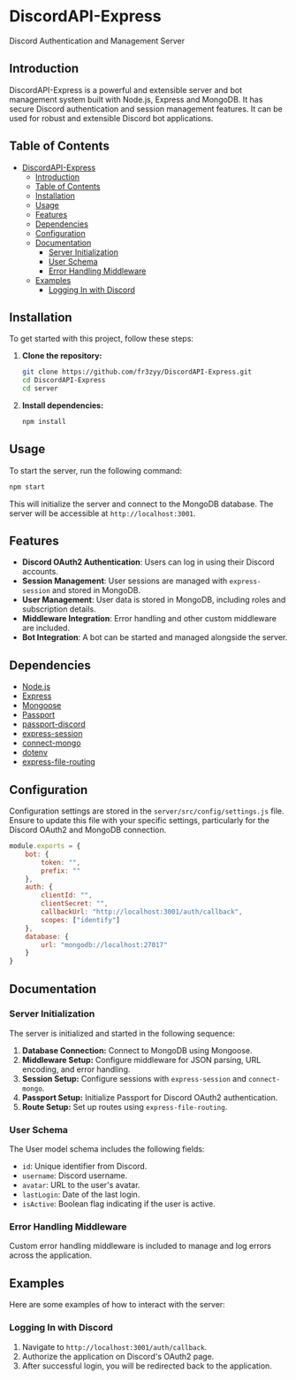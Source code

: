 
# DiscordAPI-Express

Discord Authentication and Management Server

## Introduction

DiscordAPI-Express is a powerful and extensible server and bot management system built with Node.js, Express and MongoDB. It has secure Discord authentication and session management features. It can be used for robust and extensible Discord bot applications.

## Table of Contents

- [DiscordAPI-Express](#discordapi-express)
  - [Introduction](#introduction)
  - [Table of Contents](#table-of-contents)
  - [Installation](#installation)
  - [Usage](#usage)
  - [Features](#features)
  - [Dependencies](#dependencies)
  - [Configuration](#configuration)
  - [Documentation](#documentation)
    - [Server Initialization](#server-initialization)
    - [User Schema](#user-schema)
    - [Error Handling Middleware](#error-handling-middleware)
  - [Examples](#examples)
    - [Logging In with Discord](#logging-in-with-discord)

## Installation

To get started with this project, follow these steps:

1. **Clone the repository:**

    ```bash
    git clone https://github.com/fr3zyy/DiscordAPI-Express.git
    cd DiscordAPI-Express
    cd server
    ```

2. **Install dependencies:**

    ```bash
    npm install
    ```
## Usage

To start the server, run the following command:

```bash
npm start
```

This will initialize the server and connect to the MongoDB database. The server will be accessible at `http://localhost:3001`.

## Features

- **Discord OAuth2 Authentication**: Users can log in using their Discord accounts.
- **Session Management**: User sessions are managed with `express-session` and stored in MongoDB.
- **User Management**: User data is stored in MongoDB, including roles and subscription details.
- **Middleware Integration**: Error handling and other custom middleware are included.
- **Bot Integration**: A bot can be started and managed alongside the server.

## Dependencies

- [Node.js](https://nodejs.org/)
- [Express](https://expressjs.com/)
- [Mongoose](https://mongoosejs.com/)
- [Passport](http://www.passportjs.org/)
- [passport-discord](https://github.com/nicholastay/passport-discord)
- [express-session](https://www.npmjs.com/package/express-session)
- [connect-mongo](https://www.npmjs.com/package/connect-mongo)
- [dotenv](https://www.npmjs.com/package/dotenv)
- [express-file-routing](https://www.npmjs.com/package/express-file-routing)

## Configuration

Configuration settings are stored in the `server/src/config/settings.js` file. Ensure to update this file with your specific settings, particularly for the Discord OAuth2 and MongoDB connection.

```js
module.exports = {
    bot: {
        token: "",
        prefix: ""
    },
    auth: {
        clientId: "",
        clientSecret: "",
        callbackUrl: "http://localhost:3001/auth/callback",
        scopes: ["identify"]
    },
    database: {
        url: "mongodb://localhost:27017"
    }
}
```

## Documentation

### Server Initialization

The server is initialized and started in the following sequence:

1. **Database Connection:** Connect to MongoDB using Mongoose.
2. **Middleware Setup:** Configure middleware for JSON parsing, URL encoding, and error handling.
3. **Session Setup:** Configure sessions with `express-session` and `connect-mongo`.
4. **Passport Setup:** Initialize Passport for Discord OAuth2 authentication.
5. **Route Setup:** Set up routes using `express-file-routing`.

### User Schema

The User model schema includes the following fields:

- `id`: Unique identifier from Discord.
- `username`: Discord username.
- `avatar`: URL to the user's avatar.
- `lastLogin`: Date of the last login.
- `isActive`: Boolean flag indicating if the user is active.

### Error Handling Middleware

Custom error handling middleware is included to manage and log errors across the application.

## Examples

Here are some examples of how to interact with the server:

### Logging In with Discord

1. Navigate to `http://localhost:3001/auth/callback`.
2. Authorize the application on Discord's OAuth2 page.
3. After successful login, you will be redirected back to the application.